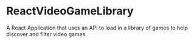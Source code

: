 # ReactVideoGameLibrary
A React Application that uses an API to load in a library of games to help discover and filter video games
